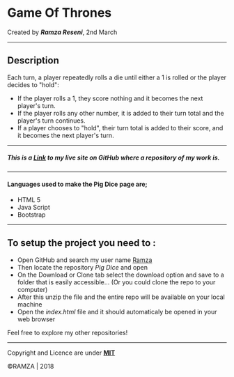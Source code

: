 # Game Of Thrones
Created by ***Ramza Reseni***, 2nd March

---
## Description
Each turn, a player repeatedly rolls a die until either a 1 is rolled or the player decides to "hold":
* If the player rolls a 1, they score nothing and it becomes the next player's turn.
* If the player rolls any other number, it is added to their turn total and the player's turn continues.
* If a player chooses to "hold", their turn total is added to their score, and it becomes the next player's turn.
---
##### This is a [Link](https://github.com/ramza007/Pig-Dice) to my live site on GitHub where a repository of my work is.

---

#### Languages used to make the Pig Dice page are;
* HTML 5
* Java Script
* Bootstrap

---

## To setup the project you need to :
* Open GitHub and search my user name [Ramza](https://github.com/ramza007)
* Then locate the repository *Pig Dice* and open
* On the Download or Clone tab select the download option and save to a folder that is easily accessible... (Or you could clone the repo to your computer)
* After this unzip the file and the entire repo will be available on your local machine
* Open the *index.html* file and it should automaticaly be opened in your web browser

Feel free to explore my other repositories!

---
Copyright and Licence are under [**MIT**](https://github.com/ramza007/Pig-Dice/blob/master/LICENSE)
 
 ©RAMZA | 2018 